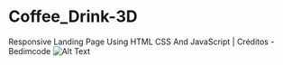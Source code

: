 # Coffee_Drink-3D
Responsive Landing Page Using HTML CSS And JavaScript | Créditos - Bedimcode
![Alt Text](https://github.com/{user}/{repo}/raw/{branch}/path/to/img7.jpg)
